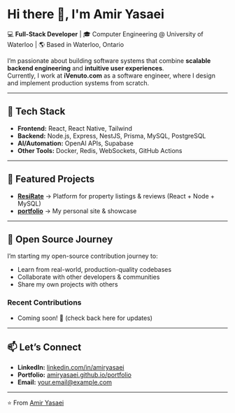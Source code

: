 # Hi there 👋, I'm Amir Yasaei

💻 **Full-Stack Developer** | 🎓 Computer Engineering @ University of Waterloo | 🌎 Based in Waterloo, Ontario  

I’m passionate about building software systems that combine **scalable backend engineering** and **intuitive user experiences**.  
Currently, I work at **iVenuto.com** as a software engineer, where I design and implement production systems from scratch.  

---

## 🚀 Tech Stack
- **Frontend:** React, React Native, Tailwind
- **Backend:** Node.js, Express, NestJS, Prisma, MySQL, PostgreSQL
- **AI/Automation:** OpenAI APIs, Supabase
- **Other Tools:** Docker, Redis, WebSockets, GitHub Actions

---

## 📌 Featured Projects
- [**ResiRate**](link-to-repo) → Platform for property listings & reviews (React + Node + MySQL)   
- [**portfolio**](link-to-repo) → My personal site & showcase  

---

## 🌱 Open Source Journey
I’m starting my open-source contribution journey to:
- Learn from real-world, production-quality codebases  
- Collaborate with other developers & communities  
- Share my own projects with others  

### Recent Contributions
- Coming soon! 🚧 (check back here for updates)  

---

## 📫 Let’s Connect
- **LinkedIn:** [linkedin.com/in/amiryasaei](https://linkedin.com/in/amiryasaei)  
- **Portfolio:** [amiryasaei.github.io/portfolio](link-to-your-deployed-site)  
- **Email:** your.email@example.com  

---

⭐️ From [Amir Yasaei](https://github.com/amiryasaei)
